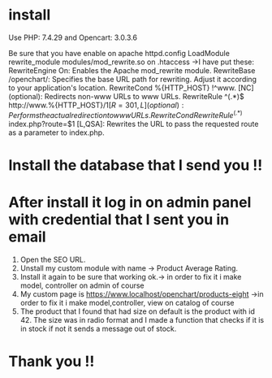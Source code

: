 # install 
Use PHP: 7.4.29 and Opencart: 3.0.3.6

Be sure that you have enable on apache httpd.config LoadModule rewrite_module modules/mod_rewrite.so
on  .htaccess  ->I have put these:
RewriteEngine On: Enables the Apache mod_rewrite module.
RewriteBase /openchart/: Specifies the base URL path for rewriting. Adjust it according to your application's location. 
RewriteCond %{HTTP_HOST} !^www\. [NC] (optional): Redirects non-www URLs to www URLs.
RewriteRule ^(.*)$ http://www.%{HTTP_HOST}/$1 [R=301,L] (optional): Performs the actual redirection to www URLs.
RewriteCond %{REQUEST_FILENAME} !-f and RewriteCond %{REQUEST_FILENAME} !-d: Checks if the requested file or directory does not exist.
RewriteRule ^(.*)$ index.php?route=$1 [L,QSA]: Rewrites the URL to pass the requested route as a parameter to index.php.

# Install the database  that I send you !!

# After install it log in on admin panel with credential that I sent you in email
1. Open the SEO URL.
2. Unstall my custom module with name  -> Product Average Rating.
3. Install it again to be sure that working ok.-> in order to fix it i make model, controller on admin of course
4. My custom page is https://www.localhost/openchart/products-eight ->in order to fix it i make model,controller, view on catalog of course
5. The product that I found that had size on default is the product with id 42. The size was in radio format and I made  a function that checks if it is in stock if not it sends a message out of stock.

# Thank you !!